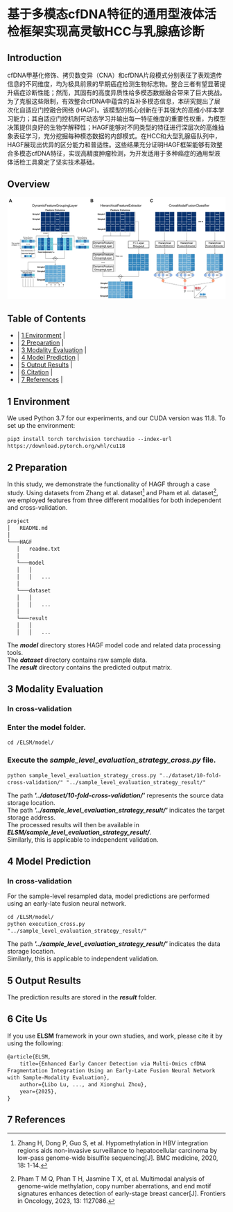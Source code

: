 # 基于多模态cfDNA特征的通用型液体活检框架实现高灵敏HCC与乳腺癌诊断
## Introduction
cfDNA甲基化修饰、拷贝数变异（CNA）和cfDNA片段模式分别表征了表观遗传信息的不同维度，均为极具前景的早期癌症检测生物标志物。整合三者有望显著提升癌症诊断性能；然而，其固有的高度异质性给多模态数据融合带来了巨大挑战。为了克服这些限制，有效整合cfDNA中蕴含的互补多模态信息，本研究提出了层次化自适应门控融合网络 (HAGF)。该模型的核心创新在于其强大的高维小样本学习能力；其自适应门控机制可动态学习并输出每一特征维度的重要性权重，为模型决策提供良好的生物学解释性；HAGF能够对不同类型的特征进行深层次的高维抽象表征学习，充分挖掘每种模态数据的内部模式。在HCC和大型乳腺癌队列中，HAGF展现出优异的区分能力和普适性。这些结果充分证明HAGF框架能够有效整合多模态cfDNA特征，实现高精度肿瘤检测，为开发适用于多种癌症的通用型液体活检工具奠定了坚实技术基础。


## Overview
<div align=center>
<img src="https://github.com/llb895/HAGF/blob/main/HAGF/fig1.jpg">
</div>

## Table of Contents
* | [1 Environment](#section1) |<br>
* | [2 Preparation](#section2) |<br>
* | [3 Modality Evaluation](#section3) |<br>
* | [4 Model Prediction](#section4) |<br>
* | [5 Output Results](#section5) |<br>
* | [6 Citation](#section6) |<br>
* | [7 References](#section7) |<br>


<a id="section1"></a>
## 1 Environment
We used Python 3.7 for our experiments, and our CUDA version was 11.8. 
To set up the environment:
```
pip3 install torch torchvision torchaudio --index-url https://download.pytorch.org/whl/cu118
```

<a id="section2"></a>
## 2 Preparation
In this study, we demonstrate the functionality of HAGF through a case study. Using datasets from Zhang et al. dataset[^1] and Pham et al. dataset[^2], we employed features from three different modalities for both independent and cross-validation.
```
project
│   README.md
│   
└───HAGF
   │   readme.txt
   │
   └───model
   │   │
   │   │   ...    
   │
   └───dataset
   │   │
   │   │   ...
   │ 
   └───result
   │   │
   │   │   ...
```
The ***model*** directory stores HAGF model code and related data processing tools. <br>
The ***dataset*** directory contains raw sample data. <br>
The ***result*** directory contains the predicted output matrix.<br>

<a id="section3"></a>
## 3 Modality Evaluation
### In cross-validation
### Enter the model folder.
```
cd /ELSM/model/
```
### Execute the ***sample_level_evaluation_strategy_cross.py*** file.
```
python sample_level_evaluation_strategy_cross.py "../dataset/10-fold-cross-validation/" "../sample_level_evaluation_strategy_result/"
```
The path ***'../dataset/10-fold-cross-validation/'*** represents the source data storage location.<br>
The path ***'../sample_level_evaluation_strategy_result/'*** indicates the target storage address.<br>
The processed results will then be available in ***ELSM/sample_level_evaluation_strategy_result/***.<br>
Similarly, this is applicable to independent validation.

<a id="section4"></a>
## 4 Model Prediction
### In cross-validation
For the sample-level resampled data, model predictions are performed using an early-late fusion neural network.
```
cd /ELSM/model/
python execution_cross.py "../sample_level_evaluation_strategy_result/" 
```
The path ***'../sample_level_evaluation_strategy_result/'*** indicates the data storage location.<br>
Similarly, this is applicable to independent validation.

<a id="section5"></a>
## 5 Output Results
The prediction results are stored in the ***result*** folder.


<a id="section6"></a>
## 6 Cite Us
If you use **ELSM** framework in your own studies, and work, please cite it by using the following:
```
@article{ELSM,
    title={Enhanced Early Cancer Detection via Multi-Omics cfDNA Fragmentation Integration Using an Early-Late Fusion Neural Network with Sample-Modality Evaluation},
    author={Libo Lu, ..., and Xionghui Zhou},
    year={2025},
}
```

<a id="section7"></a>
## 7 References
[^1]:Zhang H, Dong P, Guo S, et al. Hypomethylation in HBV integration regions aids non-invasive surveillance to hepatocellular carcinoma by low-pass genome-wide bisulfite sequencing[J]. BMC medicine, 2020, 18: 1-14.
[^2]:Pham T M Q, Phan T H, Jasmine T X, et al. Multimodal analysis of genome-wide methylation, copy number aberrations, and end motif signatures enhances detection of early-stage breast cancer[J]. Frontiers in Oncology, 2023, 13: 1127086.

